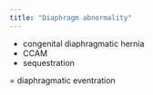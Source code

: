 ```yaml
---
title: "Diaphragm abnormality"
---
```

- congenital diaphragmatic hernia
- CCAM
- sequestration

= diaphragmatic eventration


